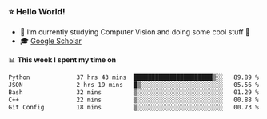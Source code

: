 ### ⭐️ Hello World!

<!--
**hologerry/hologerry** is a ✨ _special_ ✨ repository because its `README.md` (this file) appears on your GitHub profile.

Here are some ideas to get you started:

- 🔭 I’m currently working and studying on Computer Vision
- 🌱 I’m currently learning at Peking University
- 💬 Ask me about 
- 📫 How to reach me: E-mail
- 😄 Pronouns: he/his
- ⚡ Fun fact: Music is the Power
-->


- 🔭 I’m currently studying Computer Vision and doing some cool stuff 🤖
- 🎓 [Google Scholar](https://scholar.google.com/citations?user=3ykqW9wAAAAJ&hl=en)


📊 **This week I spent my time on**

<!--START_SECTION:waka-->

```txt
Python             37 hrs 43 mins  ██████████████████████▒░░   89.89 %
JSON               2 hrs 19 mins   █▒░░░░░░░░░░░░░░░░░░░░░░░   05.56 %
Bash               32 mins         ▒░░░░░░░░░░░░░░░░░░░░░░░░   01.29 %
C++                22 mins         ▒░░░░░░░░░░░░░░░░░░░░░░░░   00.88 %
Git Config         18 mins         ▒░░░░░░░░░░░░░░░░░░░░░░░░   00.73 %
```

<!--END_SECTION:waka-->
